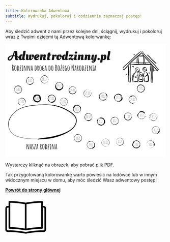 ```yaml
---
title: Kolorowanka Adwentowa
subtitle: Wydrukuj, pokoloruj i codziennie zaznaczaj postęp!
---
```


Aby śledzić adwent z nami przez kolejne dni, ściągnij, wydrukuj i pokoloruj wraz z Twoimi dziećmi tą Adwentową kolorwankę:

[![Kolorowanka](/img/adwent-rodzinny-kolorowanka.png)](/img/adwent-rodzinny-kolorowanka.pdf)

Wystarczy kliknąć na obrazek, aby pobrać [plik PDF](/img/adwent-rodzinny-kolorowanka.pdf).

Tak przygotowaną kolorowankę warto powiesić na lodówce lub w innym widocznym miejscu w domu, aby móc śledzić Wasz adwentowy postęp!

**[Powrót do strony głównej](/)**

![Book](/img/book.gif)